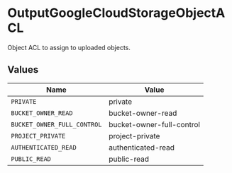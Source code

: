 # OutputGoogleCloudStorageObjectACL

Object ACL to assign to uploaded objects.


## Values

| Name                        | Value                       |
| --------------------------- | --------------------------- |
| `PRIVATE`                   | private                     |
| `BUCKET_OWNER_READ`         | bucket-owner-read           |
| `BUCKET_OWNER_FULL_CONTROL` | bucket-owner-full-control   |
| `PROJECT_PRIVATE`           | project-private             |
| `AUTHENTICATED_READ`        | authenticated-read          |
| `PUBLIC_READ`               | public-read                 |